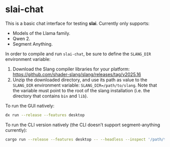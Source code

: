 # slai-chat

This is a basic chat interface for testing **slai**. Currently only supports:
- Models of the Llama family.
- Qwen 2.
- Segment Anything.

In order to compile and run `slai-chat`, be sure to define the `SLANG_DIR` environment variable:
1. Download the Slang compiler libraries for your platform: https://github.com/shader-slang/slang/releases/tag/v2025.16
2. Unzip the downloaded directory, and use its path as value to the `SLANG_DIR` environment variable: `SLANG_DIR=/path/to/slang`.
   Note that the variable must point to the root of the slang installation (i.e. the directory that contains `bin` and `lib`).

To run the GUI natively:
```bash
dx run --release --features desktop
```

To run the CLI version natively (the CLI doesn’t support segment-anything currently):
```bash
cargo run --release --features desktop -- --headless --inspect '/path/to/model.gguf'
```
